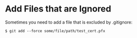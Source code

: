 # Add Files that are Ignored

Sometimes you need to add a file that is excluded by .gitignore:

```
$ git add --force some/file/path/test_cert.pfx
```
